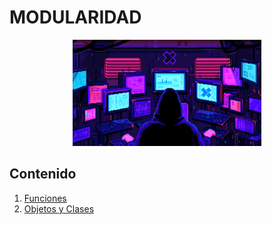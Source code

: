 # MODULARIDAD

<div align=center>
<img src="../../extras/hacker.gif" alt="me" width="60%">
</div>

## Contenido
1. [Funciones](../unidad%2004/funciones/README.md)
2. [Objetos y Clases](../unidad%2004/poo/README.md)